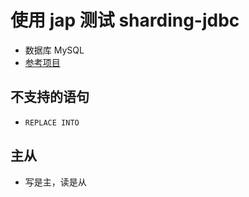 # 使用 jap 测试 sharding-jdbc
- 数据库 MySQL
- [参考项目](https://github.com/yinjihuan/sharding-jdbc)

## 不支持的语句
- `REPLACE INTO`

## 主从
- 写是主，读是从